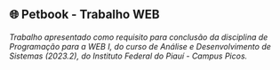 <div>
  <div>
    <h2>🌐  Petbook - Trabalho WEB</h2>
  </div>
  <div>
    <h6>Trabalho apresentado como requisito para conclusão da disciplina de Programação para a WEB I, do curso de Análise e Desenvolvimento de Sistemas (2023.2), do Instituto Federal do Piauí - Campus Picos.</h6>
  </div>

  
</div>
